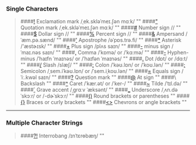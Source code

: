 ### Single Characters
>####[!](http://dictionary.cambridge.org/us/pronunciation/english/exclamation-mark)
    Exclamation mark /ˌek.skləˈmeɪ.ʃən mɑːk/
    ""
>####["](http://dictionary.cambridge.org/us/dictionary/english-chinese-simplified/quotation-marks)  
    Quotation mark /ˌek.skləˈmeɪ.ʃən mɑːk/
    ""
>####[#](https://en.wikipedia.org/wiki/Number_sign#Other_names_in_English)
    Number sign //
    ""
>####[$](http://dictionary.cambridge.org/us/dictionary/english-chinese-simplified/dollar-sign)
    Dollar sign //
    ""
>####[%](https://en.wikipedia.org/wiki/Percent_sign)
    Percent sign //
    ""
>####[&](http://dictionary.cambridge.org/us/dictionary/english-chinese-simplified/ampersand?q=Ampersand)
    Ampersand /ˈæm.pə.sænd/ 
    ""
>####['](http://dictionary.cambridge.org/dictionary/english-chinese-simplified/apostrophe?q=Apostrophe)
    Apostrophe /əˈpɒs.trə.fi/
    ""
>####[*](http://dictionary.cambridge.org/us/dictionary/english-chinese-simplified/asterisk_1?q=Asterisk)
    Asterisk /'æstɚɪsk/
    ""
>####[+](http://dictionary.cambridge.org/us/dictionary/english-chinese-simplified/plus_4?q=plus+sign)
    Plus sign /plʌs saɪn/
    ""
>####[-](https://en.wikipedia.org/wiki/Plus_and_minus_signs)
    minus sign /ˈmaɪ.nəs saɪn/
    ""
>####[,](http://dictionary.cambridge.org/us/dictionary/english-chinese-simplified/comma)
    Comma /ˈkɒmə/ or /ˈkɑ:mə/
    ""
>####[-](https://en.wikipedia.org/wiki/Hyphen-minus)
    Hyphen-minus  /ˈhaɪfn ˈmaɪnəs/ or /ˈhaɪfən ˈmaɪnəs/
    ""
>####[.](http://dictionary.cambridge.org/us/dictionary/english-chinese-simplified/dot_1)
    Dot /dɒt/ or /dɑ:t/
    ""
>####[/](http://dictionary.cambridge.org/us/dictionary/english-chinese-simplified/slash_1)
    Slash /slæʃ/
    ""
>####[:](http://dictionary.cambridge.org/us/dictionary/english-chinese-simplified/colon_1)
    Colon /ˈkəʊ.lɒn/ or /ˈkoʊ.lən/
    ""
>####[;](http://dictionary.cambridge.org/us/dictionary/english-chinese-simplified/semicolon?q=Semicolon+)
    Semicolon /ˌsem.iˈkəʊ.lɒn/ or /ˈsem.iˌkoʊ.lən/
    ""
>####[=](http://dictionary.cambridge.org/us/dictionary/english-chinese-simplified/equal-sign?q=Equals+sign+)
    Equals sign /ˈiː.kwəl saɪn/
    ""
>####[?](http://dictionary.cambridge.org/us/dictionary/english-chinese-simplified/question-mark?q=Question+mark)
    Question mark 
    ""
>####[@](https://en.wikipedia.org/wiki/At_sign)
    At sign
    ""
>####\\
    Backslash
    ""
>####[^](http://dictionary.cambridge.org/pronunciation/english/caret)
    Caret /ˈkær.ət/ or /ˈker-/
    ""
>####[~](http://dictionary.cambridge.org/dictionary/english/tilde)
    Tilde /ˈtɪl.də/
    ""
>####[`](http://dictionary.cambridge.org/dictionary/english/grave-accent?q=grave+accents)
    Grave accent /ˌɡrɑːv ˈæksənt/
    ""
>####[_](http://dictionary.cambridge.org/dictionary/english-chinese-simplified/underscore?q=Underscore)
    Underscore /ˌʌn.dəˈskɔːr/ or /-dɚˈskɔːr/
    ""
>####[()](http://dictionary.cambridge.org/us/dictionary/english-chinese-simplified/round-brackets?q=Round+brackets)
    Round brackets or parentheses
    ""
>####[{}](http://dictionary.cambridge.org/us/dictionary/english-chinese-simplified/brace_1?q=Braces)
    Braces or curly brackets
    ""
>####[<>](http://dictionary.cambridge.org/us/dictionary/english-chinese-simplified/chevron?q=Chevrons)
    Chevrons or angle brackets
    ""
    
***

### Multiple Character Strings
>####[?!](https://en.wikipedia.org/wiki/Interrobang)
    Interrobang /ɪnˈtɛrɵbæŋ/ 
    ""

